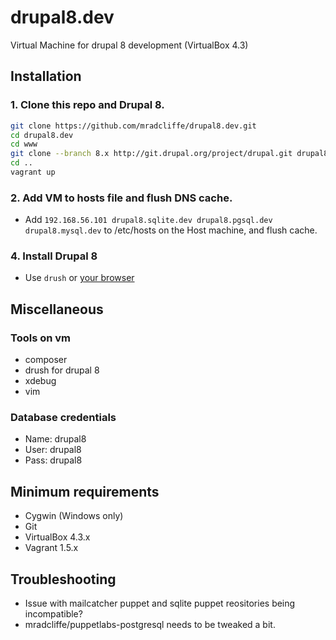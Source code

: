 drupal8.dev
===========

Virtual Machine for drupal 8 development (VirtualBox 4.3)

## Installation

### 1. Clone this repo and Drupal 8.
```bash
git clone https://github.com/mradcliffe/drupal8.dev.git
cd drupal8.dev
cd www
git clone --branch 8.x http://git.drupal.org/project/drupal.git drupal8.dev
cd ..
vagrant up
```

### 2. Add VM to hosts file and flush DNS cache.

- Add `192.168.56.101 drupal8.sqlite.dev drupal8.pgsql.dev drupal8.mysql.dev` to /etc/hosts on the Host machine, and flush cache.

### 4. Install Drupal 8
- Use `drush` or [your browser](http://drupal8.mysql.dev)

## Miscellaneous

### Tools on vm
* composer
* drush for drupal 8
* xdebug
* vim

### Database credentials
* Name: drupal8
* User: drupal8
* Pass: drupal8

## Minimum requirements
* Cygwin (Windows only)
* Git
* VirtualBox 4.3.x
* Vagrant 1.5.x

## Troubleshooting

* Issue with mailcatcher puppet and sqlite puppet reositories being incompatible?
* mradcliffe/puppetlabs-postgresql needs to be tweaked a bit.
